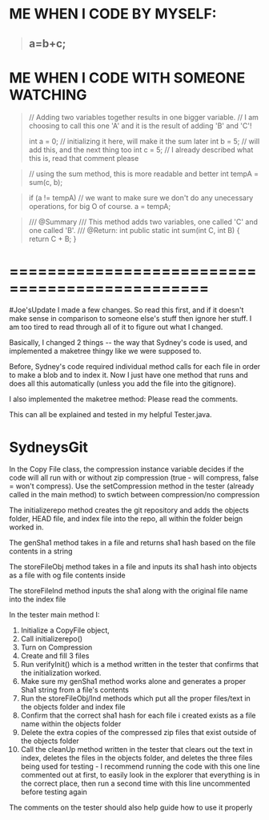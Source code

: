 # ME WHEN I CODE BY MYSELF:
> ## a=b+c;

# ME WHEN I CODE WITH SOMEONE WATCHING
> // Adding two variables together results in one bigger variable. 
> // I am choosing to call this one 'A' and it is the result of adding 'B' and 'C'!
> 
> int a = 0; // initializing it here, will make it the sum later
> int b = 5; // will add this, and the next thing too
> int c = 5; // I already described what this is, read that comment please

> // using the sum method, this is more readable and better
> int tempA = sum(c, b);

> if (a != tempA) // we want to make sure we don't do any unecessary operations, for big O of course.
>     a = tempA;

> /// @Summary
> /// This method adds two variables, one called 'C' and one called 'B'.
>/// @Return: int
> public static int sum(int C, int B)
> {
>     return C + B;
> }


# ===============================================
#Joe'sUpdate
I made a few changes. So read this first, and if it doesn't make sense in comparison to someone else's stuff then ignore her stuff. I am too tired to read through all of it to figure out what I changed.

Basically, I changed 2 things -- the way that Sydney's code is used, and implemented a maketree thingy like we were supposed to.

Before, Sydney's code required individual method calls for each file in order to make a blob and to index it. Now I just have one method that runs and does all this automatically (unless you add the file into the gitignore).

I also implemented the maketree method:
Please read the comments.

This can all be explained and tested in my helpful Tester.java.

# SydneysGit
In the Copy File class, the compression instance variable decides if the code will all run with or without zip compression (true - will compress, false = won't compress). Use the setCompression method in the tester (already called in the main method) to swtich between compression/no compression

The initializerepo method creates the git repository and adds the objects folder, HEAD file, and index file into the repo, all within the folder beign worked in. 

The genSha1 method takes in a file and returns sha1 hash based on the file contents in a string

The storeFileObj method takes in a file and inputs its sha1 hash into objects as a file with og file contents inside 

The storeFileInd method inputs the sha1 along with the original file name into the index file

In the tester main method I: 
1) Initialize a CopyFile object, 
2) Call initializerepo()
3) Turn on Compression
4) Create and fill 3 files
5) Run verifyInit() which is a method written in the tester that confirms that the initialization worked. 
6) Make sure my genSha1 method works alone and generates a proper Sha1 string from a file's contents
7) Run the storeFileObj/Ind methods which put all the proper files/text in the objects folder and index file 
8) Confirm that the correct sha1 hash for each file i created exists as a file name within the objects folder
9) Delete the extra copies of the compressed zip files that exist outside of the objects folder
10) Call the cleanUp method written in the tester that clears out the text in index, deletes the files in the objects folder, and deletes the three files being used for testing - I recommend running the code with this one line commented out at first, to easily look in the explorer that everything is in the correct place, then run a second time with this line uncommented before testing again

The comments on the tester should also help guide how to use it properly